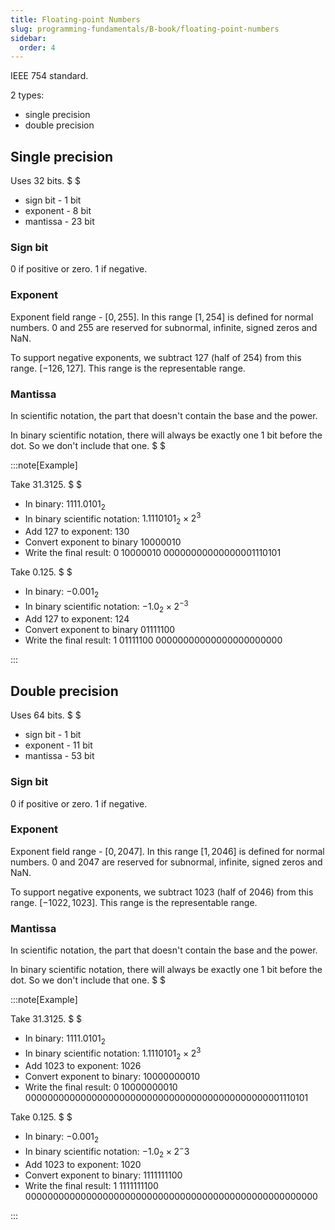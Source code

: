 ```yaml
---
title: Floating-point Numbers
slug: programming-fundamentals/B-book/floating-point-numbers
sidebar:
  order: 4
---
```


IEEE 754 standard.

2 types:

- single precision
- double precision

## Single precision

Uses $32$ bits. $ $

- sign bit - $1$ bit
- exponent - $8$ bit
- mantissa - $23$ bit

### Sign bit

$0$ if positive or zero. $1$ if negative.

### Exponent

Exponent field range - $[0,255]$. In this range $[1,254]$ is defined for normal
numbers. $0$ and $255$ are reserved for subnormal, infinite, signed zeros and
NaN.

To support negative exponents, we subtract $127$ (half of $254$) from this
range. $[-126,127]$. This range is the representable range.

### Mantissa

In scientific notation, the part that doesn't contain the base and the power.

In binary scientific notation, there will always be exactly one $1$ bit before
the dot. So we don't include that one. $ $

:::note[Example]

Take $31.3125$. $ $

- In binary: $1111.0101_2$
- In binary scientific notation: $1.1110101_2 \times 2^3$
- Add $127$ to exponent: $130$
- Convert exponent to binary $10000010$
- Write the final result: $0\;10000010\;00000000000000001110101$

Take $0.125$. $ $

- In binary: $-0.001_2$
- In binary scientific notation: $-1.0_2 \times 2^{-3}$
- Add $127$ to exponent: $124$
- Convert exponent to binary $01111100$
- Write the final result: $1\;01111100\;00000000000000000000000$

:::

## Double precision

Uses $64$ bits. $ $

- sign bit - $1$ bit
- exponent - $11$ bit
- mantissa - $53$ bit

### Sign bit

$0$ if positive or zero. $1$ if negative.

### Exponent

Exponent field range - $[0,2047]$. In this range $[1,2046]$ is defined for
normal numbers. $0$ and $2047$ are reserved for subnormal, infinite, signed
zeros and NaN.

To support negative exponents, we subtract $1023$ (half of $2046$) from this
range. $[-1022,1023]$. This range is the representable range.

### Mantissa

In scientific notation, the part that doesn't contain the base and the power.

In binary scientific notation, there will always be exactly one $1$ bit before
the dot. So we don't include that one. $ $

:::note[Example]

Take $31.3125$. $ $

- In binary: $1111.0101_2$
- In binary scientific notation: $1.1110101_2 \times 2^3$
- Add $1023$ to exponent: $1026$
- Convert exponent to binary: $10000000010$
- Write the final result:
  $0\;10000000010\;00000000000000000000000000000000000000000000001110101$

Take $0.125$. $ $

- In binary: $-0.001_2$
- In binary scientific notation: $-1.0_2 \times 2^-3$
- Add $1023$ to exponent: $1020$
- Convert exponent to binary: $1111111100$
- Write the final result:
  $1\;1111111100\;00000000000000000000000000000000000000000000000000000$

:::
